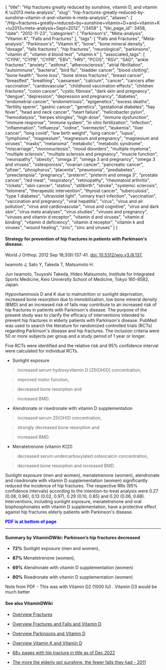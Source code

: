 {
    "title": "Hip fractures greatly reduced by sunshine, vitamin D, and vitamin K \u2013 meta-analysis",
    "slug": "hip-fractures-greatly-reduced-by-sunshine-vitamin-d-and-vitamin-k-meta-analysis",
    "aliases": [
        "/Hip+fractures+greatly+reduced+by+sunshine+vitamin+D+and+vitamin+K+\u2013+meta-analysis+Sept+2012",
        "/3458"
    ],
    "tiki_page_id": 3458,
    "date": "2012-11-23",
    "categories": [
        "Parkinson's",
        "Meta-analysis",
        "Vitamin K",
        "Falls and Fractures"
    ],
    "tags": [
        "Falls and Fractures",
        "Meta-analysis",
        "Parkinson's",
        "Vitamin K",
        "bone",
        "bone mineral density",
        "dosage",
        "falls fractures",
        "hip fractures",
        "neurological",
        "parkinsons",
        "vitamin d",
        "vitamin d blood test",
        "vitamin k"
    ],
    "associated_tags": [
        "CYPA",
        "CYPB",
        "CYPR",
        "EBV",
        "HRV",
        "PCOS",
        "RSV",
        "SAD",
        "ankle fractures",
        "anxiety",
        "asthma",
        "atherosclerosis",
        "atrial fibrillation",
        "autoimmune",
        "bacteria",
        "bird flu",
        "bladder cancer",
        "blood clotting",
        "bone health",
        "bone loss",
        "bone stress fractures",
        "breast cancer",
        "breastfed",
        "breathing",
        "caesarean",
        "calcium",
        "cancer",
        "cancers after vaccination",
        "cardiovascular",
        "childhood vaccination effects",
        "children fractures",
        "colon cancer",
        "cystic fibrosis",
        "dark skin and pregnancy",
        "dengue",
        "depression",
        "depression and pregnancy",
        "diabetes",
        "endometrial cancer",
        "endometriosis",
        "epigenetics",
        "excess deaths",
        "fertility sperm",
        "gastric cancer",
        "genetics",
        "gestational diabetes",
        "hay fever",
        "head and neck cancer",
        "heart failure",
        "helicobacter pylori",
        "hemodialysis",
        "herpes shingles",
        "high dose",
        "immune dysfunction",
        "immune response",
        "immune system",
        "in vitro fertilization",
        "infection",
        "inflammation",
        "influenza",
        "iodine",
        "ivermectin",
        "leukemia",
        "liver cancer",
        "long covid",
        "low birth weight",
        "lung cancer",
        "lupus",
        "lymphoma",
        "magnesium",
        "magnesium and pregnancy",
        "magnesium and viruses",
        "masks",
        "melanoma",
        "metabolic",
        "metabolic syndrome",
        "miscarriage",
        "mononucleosis",
        "mood disorders",
        "multiple myeloma",
        "multiple sclerosis",
        "multiple sclerosis and pregnancy",
        "muscle function",
        "neuropathy",
        "obesity",
        "omega 3",
        "omega 3 and pregnancy",
        "omega 3 and viruses",
        "osteoporosis",
        "ovarian cancer",
        "pancreatic cancer",
        "pfizer",
        "phosphorus",
        "placenta",
        "pneumonia",
        "prediabetes",
        "preeclampsia",
        "pregnancy",
        "preterm",
        "preterm and omega 3",
        "prostate cancer",
        "red meat",
        "respiratory",
        "retinopathy",
        "rheumatoid arthritis",
        "rickets",
        "skin cancer",
        "statins",
        "stillbirth",
        "stroke",
        "systemic sclerosis",
        "telomere",
        "therapeutic intervention",
        "thyroid cancer",
        "tuberculosis",
        "type 1 diabetes",
        "ultraviolet light",
        "urinary tract infection",
        "vaccination",
        "vaccination and pregnancy",
        "viral hepatitis",
        "virus",
        "virus and air pollution",
        "virus and cardiovascular",
        "virus and cognitive",
        "virus and dark skin",
        "virus meta analyses",
        "virus studies",
        "viruses and pregnancy",
        "viruses and vitamin d receptor",
        "vitamin d and viruses",
        "vitamin d binding",
        "vitamin d deficiency",
        "vitamin d receptor",
        "vitamin k and viruses",
        "wound healing",
        "zinc",
        "zinc and viruses"
    ]
}


#### Strategy for prevention of hip fractures in patients with Parkinson's disease.

World J Orthop. 2012 Sep 18;3(9):137-41. [doi: 10.5312/wjo.v3.i9.137.](https://doi.org/10.5312/wjo.v3.i9.137.)

Iwamoto J, Sato Y, Takeda T, Matsumoto H.

Jun Iwamoto, Tsuyoshi Takeda, Hideo Matsumoto, Institute for Integrated Sports Medicine, Keio University School of Medicine, Tokyo 160-8582, Japan.

Hypovitaminosis D and K due to malnutrition or sunlight deprivation, increased bone resorption due to immobilization, low bone mineral density (BMD) and an increased risk of falls may contribute to an increased risk of hip fractures in patients with Parkinson's disease. The purpose of the present study was to clarify the efficacy of interventions intended to prevent hip fractures in elderly patients with Parkinson's disease. PubMed was used to search the literature for randomized controlled trials (RCTs) regarding Parkinson's disease and hip fractures. The inclusion criteria were 50 or more subjects per group and a study period of 1 year or longer. 

Five RCTs were identified and the relative risk and 95% confidence interval were calculated for individual RCTs. 

* Sunlight exposure 

> increased serum hydroxyvitamin D <span>[25(OH)D]</span> concentration, 

> improved motor function, 

> decreased bone resorption and 

> increased BMD. 

* Alendronate or risedronate with vitamin D supplementation 

> increased serum 25(OH)D concentration, 

> strongly decreased bone resorption and 

> increased BMD. 

* Menatetrenone (vitamin K(2)) 

> decreased serum undercarboxylated osteocalcin concentration,

> decreased bone resorption and increased BMD. 

Sunlight exposure (men and women), menatetrenone (women), alendronate and risedronate with vitamin D supplementation (women) significantly reduced the incidence of hip fractures. The respective RRs (95% confidence intervals) according to the intention-to-treat analysis were 0.27 (0.08, 0.96), 0.13 (0.02, 0.97), 0.29 (0.10, 0.85) and 0.20 (0.06, 0.68). Interventions, including sunlight exposure, menatetrenone and oral bisphosphonates with vitamin D supplementation, have a protective effect against hip fractures elderly patients with Parkinson's disease.

 **<span style="color:#00F;">PDF is at bottom of page </span>** 

---

#### Summary by VitaminDWiki: Parkinson’s hip fractures decreased

*  **72%**   Sunlight exposure (men and women), 

*  **87%**   Menatetrenone (women), 

*  **69%**   Alendronate with vitamin D supplementation (women)

*  **80%**   Risedronate with vitamin D supplementation (women)

Note from PDF - This was with Vitamin D2 (1000 IU) .  Vitamin D3 would be much better

#### See also VitaminDWiki

* [Overview Fractures](/tags/overview-fractures.html)

* [Overview Fractures and Falls and Vitamin D](/tags/overview-fractures-and-falls-and-vitamin-d.html)

* [Overview Parkinsons and Vitamin D](/tags/overview-parkinsons-and-vitamin-d.html)

* [Overview Vitamin K and Vitamin D](/tags/overview-vitamin-k-and-vitamin-d.html)

* [68+ pages with hip tracture in title as of Dec 2022](/posts/falls-and-fractures)

* [The more the elderly got sunshine, the fewer falls they had - 2011](/posts/the-more-the-elderly-got-sunshine-the-fewer-falls-they-had-2011)